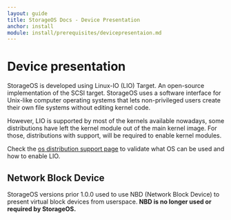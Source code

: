 ```yaml
---
layout: guide
title: StorageOS Docs - Device Presentation
anchor: install
module: install/prerequisites/devicepresentaion.md
---
```


# Device presentation

StorageOS is developed using Linux-IO (LIO) Target. An open-source implementation of the SCSI target. StorageOS uses a 
software interface for Unix-like computer operating systems that lets non-privileged users create their own file systems without editing kernel code.

However, LIO is supported by most of the kernels available nowadays, some distributions have left the kernel module out of the main kernel image. For those, distributions with support,
will be required to enable kernel modules. 

Check the [os distribution support page](/docs/reference/os_support) to validate what OS can be used and how to enable LIO.

## Network Block Device

StorageOS versions prior 1.0.0 used to use NBD (Network Block Device) to present virtual block devices from userspace. **NBD is no longer used or required by StorageOS.**
